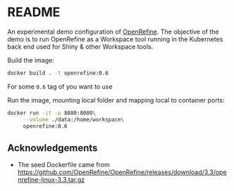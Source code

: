 # README

An experimental demo configuration of [OpenRefine](https://openrefine.org/). The objective of the demo is to run OpenRefine as a Workspace tool running in the Kubernetes back end used for Shiny & other Workspace tools.

Build the image:
```sh
docker build . -t openrefine:0.6
```

For some `0.6` tag of you want to use

Run the image, mounting local folder and mapping local to container ports:
```sh
docker run -it -p 8080:8080\
     --volume ./data:/home/workspace\
     openrefine:0.6
```

## Acknowledgements

- The seed Dockerfile came from <https://github.com/OpenRefine/OpenRefine/releases/download/3.3/openrefine-linux-3.3.tar.gz>
